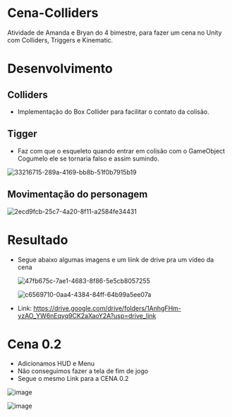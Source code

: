 # Cena-Colliders
Atividade de Amanda e Bryan do 4 bimestre, para fazer um cena no Unity com Colliders, Triggers e Kinematic.

# Desenvolvimento

## Colliders
- Implementação do Box Collider para facilitar o contato da colisão.

## Tigger
- Faz com que o esqueleto quando entrar em colisão com o GameObject Cogumelo ele se tornaria falso e assim sumindo.

![33216715-289a-4169-bb8b-51f0b7915b19](https://github.com/BryanHGRoc/Cena-Colliders/assets/127855127/6311ceba-545e-437c-b85a-5f5a1ec49e6c)

## Movimentação do personagem

![2ecd9fcb-25c7-4a20-8f11-a2584fe34431](https://github.com/BryanHGRoc/Cena-Colliders/assets/127855127/3a0b81b6-27e7-4474-a231-e9bbd491a3d3)

# Resultado
- Segue abaixo algumas imagens e um liink de drive pra um vídeo da cena
  
  ![47fb675c-7ae1-4683-8f86-5e5cb8057255](https://github.com/BryanHGRoc/Cena-Colliders/assets/127855127/d8e7d306-8e76-4fd0-a492-b8c5b934f9f0)

  ![c6569710-0aa4-4384-84ff-64b99a5ee07a](https://github.com/BryanHGRoc/Cena-Colliders/assets/127855127/793921f7-e528-4467-963e-7fb91d8a56ec)

- Link: https://drive.google.com/drive/folders/1AnhgFHm-yzAO_YW6nEqyq9CK2aXaoY2A?usp=drive_link

# Cena 0.2
- Adicionamos HUD e Menu
- Não conseguimos fazer a tela de fim de jogo
- Segue o mesmo Link para a CENA 0.2

![image](https://github.com/BryanHGRoc/Cena-Colliders/assets/127855127/d1af6597-e0c4-45da-8520-15e3cf020acd)

![image](https://github.com/BryanHGRoc/Cena-Colliders/assets/127855127/b837fa28-d7a4-4967-9572-1b1d31c450dd)



